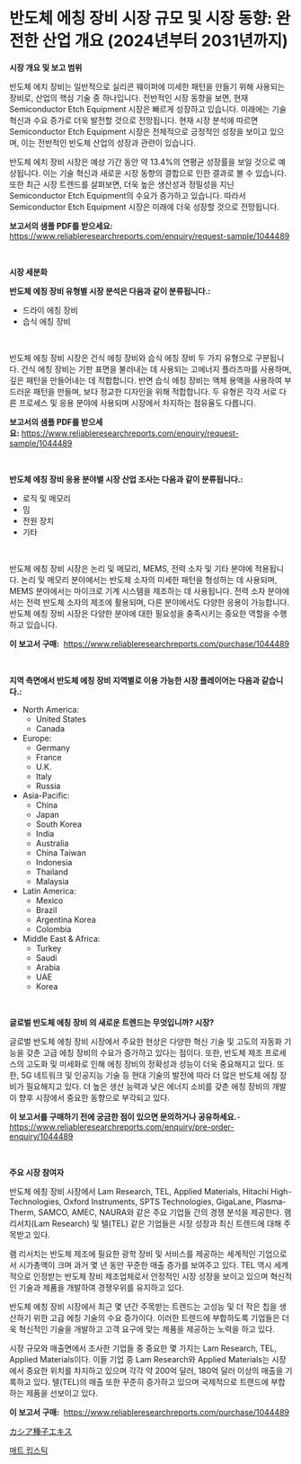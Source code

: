 <p><h1>반도체 에칭 장비 시장 규모 및 시장 동향: 완전한 산업 개요 (2024년부터 2031년까지)</h1></p><p><strong>시장 개요 및 보고 범위</strong></p>
<p><p>반도체 에치 장비는 일반적으로 실리콘 웨이퍼에 미세한 패턴을 만들기 위해 사용되는 장비로, 산업의 핵심 기술 중 하나입니다. 전반적인 시장 동향을 보면, 현재 Semiconductor Etch Equipment 시장은 빠르게 성장하고 있습니다. 미래에는 기술 혁신과 수요 증가로 더욱 발전할 것으로 전망됩니다. 현재 시장 분석에 따르면 Semiconductor Etch Equipment 시장은 전체적으로 긍정적인 성장을 보이고 있으며, 이는 전반적인 반도체 산업의 성장과 관련이 있습니다.</p><p>반도체 에치 장비 시장은 예상 기간 동안 약 13.4%의 연평균 성장률을 보일 것으로 예상됩니다. 이는 기술 혁신과 새로운 시장 동향의 결합으로 인한 결과로 볼 수 있습니다. 또한 최근 시장 트렌드를 살펴보면, 더욱 높은 생산성과 정밀성을 지닌 Semiconductor Etch Equipment의 수요가 증가하고 있습니다. 따라서 Semiconductor Etch Equipment 시장은 미래에 더욱 성장할 것으로 전망됩니다.</p></p>
<p><strong>보고서의 샘플 PDF를 받으세요:</strong> <a href="https://www.reliableresearchreports.com/enquiry/request-sample/1044489">https://www.reliableresearchreports.com/enquiry/request-sample/1044489</a></p>
<p>&nbsp;</p>
<p><strong>시장 세분화</strong></p>
<p><strong>반도체 에칭 장비 유형별 시장 분석은 다음과 같이 분류됩니다.:</strong></p>
<p><ul><li>드라이 에칭 장비</li><li>습식 에칭 장비</li></ul></p>
<p>&nbsp;</p>
<p><p>반도체 에칭 장비 시장은 건식 에칭 장비와 습식 에칭 장비 두 가지 유형으로 구분됩니다. 건식 에칭 장비는 기판 표면을 불러내는 데 사용되는 고에너지 플라즈마를 사용하며, 깊은 패턴을 만들어내는 데 적합합니다. 반면 습식 에칭 장비는 액체 용액을 사용하여 부드러운 패턴을 만들며, 보다 정교한 디자인을 위해 적합합니다. 두 유형은 각각 서로 다른 프로세스 및 응용 분야에 사용되며 시장에서 차지하는 점유율도 다릅니다.</p></p>
<p><strong>보고서의 샘플 PDF를 받으세요:</strong>&nbsp;<a href="https://www.reliableresearchreports.com/enquiry/request-sample/1044489">https://www.reliableresearchreports.com/enquiry/request-sample/1044489</a></p>
<p>&nbsp;</p>
<p><strong> 반도체 에칭 장비 응용 분야별 시장 산업 조사는 다음과 같이 분류됩니다.:</strong></p>
<p><ul><li>로직 및 메모리</li><li>밈</li><li>전원 장치</li><li>기타</li></ul></p>
<p>&nbsp;</p>
<p><p>반도체 에칭 장비 시장은 논리 및 메모리, MEMS, 전력 소자 및 기타 분야에 적용됩니다. 논리 및 메모리 분야에서는 반도체 소자의 미세한 패턴을 형성하는 데 사용되며, MEMS 분야에서는 마이크로 기계 시스템을 제조하는 데 사용됩니다. 전력 소자 분야에서는 전력 반도체 소자의 제조에 활용되며, 다른 분야에서도 다양한 응용이 가능합니다. 반도체 에칭 장비 시장은 다양한 분야에 대한 필요성을 충족시키는 중요한 역할을 수행하고 있습니다.</p></p>
<p><strong>이 보고서 구매:</strong>&nbsp; <a href="https://www.reliableresearchreports.com/purchase/1044489">https://www.reliableresearchreports.com/purchase/1044489</a></p>
<p>&nbsp;</p>
<p><strong>지역 측면에서 반도체 에칭 장비 지역별로 이용 가능한 시장 플레이어는 다음과 같습니다.:</strong></p>
<p><ul>
    <li>
        North America:
        <ul>
            <li>United States</li>
            <li>Canada</li>
        </ul>
    </li>
    <li>
        Europe:
        <ul>
            <li>Germany</li>
            <li>France</li>
            <li>U.K.</li>
            <li>Italy</li>
            <li>Russia</li>
        </ul>
    </li>
    <li>
        Asia-Pacific:
        <ul>
            <li>China</li>
            <li>Japan</li>
            <li>South Korea</li>
            <li>India</li>
            <li>Australia</li>
            <li>China Taiwan</li>
            <li>Indonesia</li>
            <li>Thailand</li>
            <li>Malaysia</li>
        </ul>
    </li>
    <li>
        Latin America:
        <ul>
            <li>Mexico</li>
            <li>Brazil</li>
            <li>Argentina Korea</li>
            <li>Colombia</li>
        </ul>
    </li>
    <li>
        Middle East & Africa:
        <ul>
            <li>Turkey</li>
            <li>Saudi</li>
            <li>Arabia</li>
            <li>UAE</li>
            <li>Korea</li>
        </ul>
    </li>
    </ul></p>
<p>&nbsp;</p>
<p><strong>글로벌 반도체 에칭 장비 의 새로운 트렌드는 무엇입니까? 시장?</strong></p>
<p><p>글로벌 반도체 에칭 장비 시장에서 주요한 현상은 다양한 혁신 기술 및 고도의 자동화 기능을 갖춘 고급 에칭 장비의 수요가 증가하고 있다는 점이다. 또한, 반도체 제조 프로세스의 고도화 및 미세화로 인해 에칭 장비의 정확성과 성능이 더욱 중요해지고 있다. 또한, 5G 네트워크 및 인공지능 기술 등 현대 기술의 발전에 따라 더 많은 반도체 에칭 장비가 필요해지고 있다. 더 높은 생산 능력과 낮은 에너지 소비를 갖춘 에칭 장비의 개발이 향후 시장에서 중요한 동향으로 부각되고 있다.</p></p>
<p><strong>이 보고서를 구매하기 전에 궁금한 점이 있으면 문의하거나 공유하세요.</strong>- <a href="https://www.reliableresearchreports.com/enquiry/pre-order-enquiry/1044489">https://www.reliableresearchreports.com/enquiry/pre-order-enquiry/1044489</a></p>
<p>&nbsp;</p>
<p><strong>주요 시장 참여자</strong></p>
<p><p>반도체 에칭 장비 시장에서 Lam Research, TEL, Applied Materials, Hitachi High-Technologies, Oxford Instruments, SPTS Technologies, GigaLane, Plasma-Therm, SAMCO, AMEC, NAURA와 같은 주요 기업들 간의 경쟁 분석을 제공한다. 램리서치(Lam Research) 및 텔(TEL) 같은 기업들은 시장 성장과 최신 트렌드에 대해 주목받고 있다. </p><p>램 리서치는 반도체 제조에 필요한 광학 장비 및 서비스를 제공하는 세계적인 기업으로서 시가총액이 크며 과거 몇 년 동안 꾸준한 매출 증가를 보여주고 있다. TEL 역시 세계적으로 인정받는 반도체 장비 제조업체로서 안정적인 시장 성장을 보이고 있으며 혁신적인 기술과 제품을 개발하여 경쟁우위를 유지하고 있다.</p><p>반도체 에칭 장비 시장에서 최근 몇 년간 주목받는 트렌드는 고성능 및 더 작은 칩을 생산하기 위한 고급 에칭 기술의 수요 증가이다. 이러한 트렌드에 부합하도록 기업들은 더욱 혁신적인 기술을 개발하고 고객 요구에 맞는 제품을 제공하는 노력을 하고 있다.</p><p>시장 규모와 매출면에서 조사한 기업들 중 중요한 몇 가지는 Lam Research, TEL, Applied Materials이다. 이들 기업 중 Lam Research와 Applied Materials는 시장에서 중요한 위치를 차지하고 있으며 각각 약 200억 달러, 180억 달러 이상의 매출을 기록하고 있다. 텔(TEL)의 매출 또한 꾸준히 증가하고 있으며 국제적으로 트랜드에 부합하는 제품을 선보이고 있다.</p></p>
<p><strong>이 보고서 구매:</strong>&nbsp;&nbsp;<a href="https://www.reliableresearchreports.com/purchase/1044489">https://www.reliableresearchreports.com/purchase/1044489</a></p>
<p><p><a href="https://github.com/oafhukehf4709715/Market-Research-Report-List-1/blob/main/69105497505.md">カシア種子エキス</a></p><p><a href="https://github.com/Skyleitney456456/Market-Research-Report-List-1/blob/main/24153846605.md">매트 립스틱</a></p></p>
